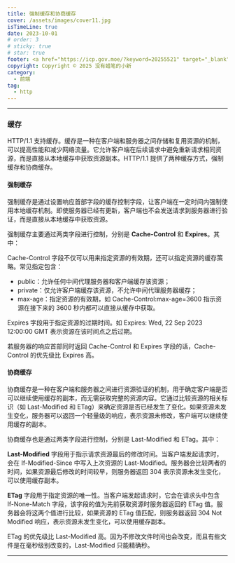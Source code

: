 ```yaml
---
title: 强制缓存和协商缓存
cover: /assets/images/cover11.jpg
isTimeLine: true
date: 2023-10-01
# order: 3
# sticky: true
# star: true
footer: <a href="https://icp.gov.moe/?keyword=20255521" target="_blank">萌 ICP 备 20255521 号</a>
copyright: Copyright © 2025 没有蜡笔的小新
category:
  - 前端
tag:
  - http
---
```


---

### 缓存

HTTP/1.1 支持缓存。缓存是一种在客户端和服务器之间存储和复用资源的机制，可以提高性能和减少网络流量。它允许客户端在后续请求中避免重新请求相同资源，而是直接从本地缓存中获取资源副本。HTTP/1.1 提供了两种缓存方式，强制缓存和协商缓存。

#### 强制缓存

强制缓存是通过设置响应首部字段的缓存控制字段，让客户端在一定时间内强制使用本地缓存机制。即使服务器已经有更新，客户端也不会发送请求到服务器进行验证，而是直接从本地缓存中获取资源。

强制缓存主要通过两类字段进行控制，分别是 **Cache-Control** 和 **Expires**。其中：

Cache-Control 字段不仅可以用来指定资源的有效期，还可以指定资源的缓存策略。常见指定包含：

- public：允许任何中间代理服务器和客户端缓存该资源；
- private：仅允许客户端缓存该资源，不允许中间代理服务器缓存；
- max-age：指定资源的有效期，如 Cache-Control:max-age=3600 指示资源在接下来的 3600 秒内都可以直接从缓存中获取。

Expires 字段用于指定资源的过期时间。如 Expires: Wed, 22 Sep 2023 12:00:00 GMT 表示资源在该时间点之后过期。

若服务器的响应首部同时返回 Cache-Control 和 Expires 字段的话，Cache-Control 的优先级比 Expires 高。

#### 协商缓存

协商缓存是一种在客户端和服务器之间进行资源验证的机制，用于确定客户端是否可以继续使用缓存的副本，而无需获取完整的资源内容。它通过比较资源的相关标识（如 Last-Modified 和 ETag）来确定资源是否已经发生了变化。如果资源未发生变化，服务器可以返回一个轻量级的响应，表示资源未修改，客户端可以继续使用缓存的副本。

协商缓存也是通过两类字段进行控制，分别是 Last-Modified 和 ETag。其中：

**Last-Modified** 字段用于指示请求资源最后的修改时间。当客户端发起请求时，会在 If-Modified-Since 中写入上次资源的 Last-Modified。服务器会比较两者的时间，如果资源最后修改的时间较早，则服务器返回 304 表示资源未发生变化，可以使用缓存副本。

**ETag** 字段用于指定资源的唯一性。当客户端发起请求时，它会在请求头中包含 If-None-Match 字段，该字段的值为先前获取资源时服务器返回的 ETag 值。服务器会将这两个值进行比较，如果资源的 ETag 值匹配，则服务器返回 304 Not Modified 响应，表示资源未发生变化，可以使用缓存副本。

ETag 的优先级比 Last-Modified 高。因为不修改文件时间也会改变，而且有些文件是在毫秒级别改变的，Last-Modified 只能精确秒。

---
